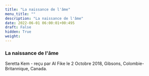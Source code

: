```yaml
---
title: "La naissance de l'âme"
menu_title: ""
description: "La naissance de l'âme"
date: 2022-06-01 06:00:01+00:495
draft: False
hidden: True
weight:
---
```

### La naissance de l'âme

Seretta Kem - reçu par Al Fike le 2 Octobre 2018, Gibsons, Colombie-Britannique, Canada.



